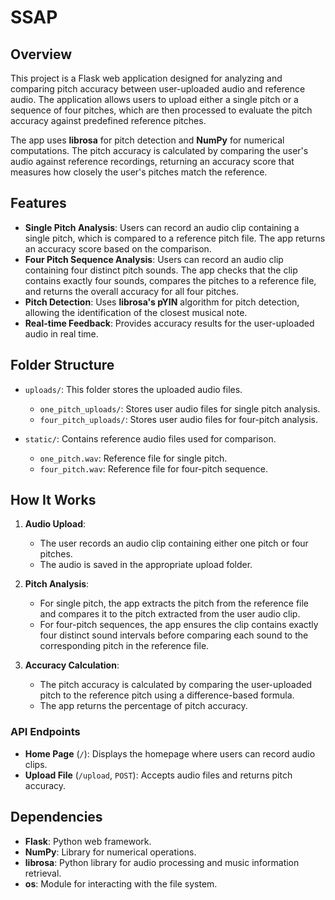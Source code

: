 # SSAP

## Overview

This project is a Flask web application designed for analyzing and comparing pitch accuracy between user-uploaded audio and reference audio. The application allows users to upload either a single pitch or a sequence of four pitches, which are then processed to evaluate the pitch accuracy against predefined reference pitches.

The app uses **librosa** for pitch detection and **NumPy** for numerical computations. The pitch accuracy is calculated by comparing the user's audio against reference recordings, returning an accuracy score that measures how closely the user's pitches match the reference.

## Features

- **Single Pitch Analysis**: Users can record an audio clip containing a single pitch, which is compared to a reference pitch file. The app returns an accuracy score based on the comparison.
- **Four Pitch Sequence Analysis**: Users can record an audio clip containing four distinct pitch sounds. The app checks that the clip contains exactly four sounds, compares the pitches to a reference file, and returns the overall accuracy for all four pitches.
- **Pitch Detection**: Uses **librosa's pYIN** algorithm for pitch detection, allowing the identification of the closest musical note.
- **Real-time Feedback**: Provides accuracy results for the user-uploaded audio in real time.

## Folder Structure

- `uploads/`: This folder stores the uploaded audio files.
  - `one_pitch_uploads/`: Stores user audio files for single pitch analysis.
  - `four_pitch_uploads/`: Stores user audio files for four-pitch analysis.
  
- `static/`: Contains reference audio files used for comparison.
  - `one_pitch.wav`: Reference file for single pitch.
  - `four_pitch.wav`: Reference file for four-pitch sequence.

## How It Works

1. **Audio Upload**:
   - The user records an audio clip containing either one pitch or four pitches.
   - The audio is saved in the appropriate upload folder.

2. **Pitch Analysis**:
   - For single pitch, the app extracts the pitch from the reference file and compares it to the pitch extracted from the user audio clip.
   - For four-pitch sequences, the app ensures the clip contains exactly four distinct sound intervals before comparing each sound to the corresponding pitch in the reference file.

3. **Accuracy Calculation**:
   - The pitch accuracy is calculated by comparing the user-uploaded pitch to the reference pitch using a difference-based formula.
   - The app returns the percentage of pitch accuracy.

### API Endpoints

- **Home Page** (`/`): Displays the homepage where users can record audio clips.
- **Upload File** (`/upload`, `POST`): Accepts audio files and returns pitch accuracy.

## Dependencies

- **Flask**: Python web framework.
- **NumPy**: Library for numerical operations.
- **librosa**: Python library for audio processing and music information retrieval.
- **os**: Module for interacting with the file system.
